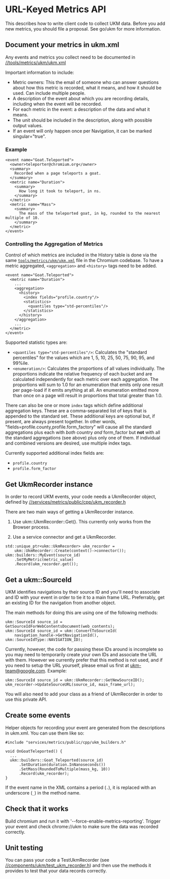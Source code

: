 # URL-Keyed Metrics API

This describes how to write client code to collect UKM data. Before you add new metrics, you should file a proposal.  See go/ukm for more information.

## Document your metrics in ukm.xml

Any events and metrics you collect need to be documented in [//tools/metrics/ukm/ukm.xml](https://cs.chromium.org/chromium/src/tools/metrics/ukm/ukm.xml)

Important information to include:

* Metric owners: This the email of someone who can answer questions about how this metric is recorded, what it means, and how it should be used. Can include multiple people.
* A description of the event about which you are recording details, including when the event will be recorded.
* For each metric in the event: a description of the data and what it means.
* The unit should be included in the description, along with possible output values.
* If an event will only happen once per Navigation, it can be marked singular="true".

### Example
```
<event name="Goat.Teleported">
  <owner>teleporter@chromium.org</owner>
  <summary>
    Recorded when a page teleports a goat.
  </summary>
  <metric name="Duration">
    <summary>
      How long it took to teleport, in ns.
    </summary>
  </metric>
  <metric name="Mass">
    <summary>
      The mass of the teleported goat, in kg, rounded to the nearest multiple of 10.
    </summary>
  </metric>
</event>
```

### Controlling the Aggregation of Metrics

Control of which metrics are included in the History table is done via the same
[`tools/metrics/ukm/ukm.xml`](https://cs.chromium.org/chromium/src/tools/metrics/ukm/ukm.xml)
file in the Chromium codebase. To have a metric aggregated, `<aggregation>` and
`<history>` tags need to be added.

```
<event name="Goat.Teleported">
  <metric name="Duration">
    ...
    <aggregation>
      <history>
        <index fields="profile.country"/>
        <statistics>
          <quantiles type="std-percentiles"/>
        </statistics>
      </history>
    </aggregation>
    ...
  </metric>
</event>
```

Supported statistic types are:

*   `<quantiles type="std-percentiles"/>`: Calculates the "standard percentiles"
    for the values which are 1, 5, 10, 25, 50, 75, 90, 95, and 99%ile.
*   `<enumeration/>`: Calculates the proportions of all values individually. The
    proportions indicate the relative frequency of each bucket and are
    calculated independently for each metric over each aggregation. The
    proportions will sum to 1.0 for an enumeration that emits only one result
    per page-load if it emits anything at all. An enumeration emitted more than
    once on a page will result in proportions that total greater than 1.0.

There can also be one or more `index` tags which define additional aggregation
keys. These are a comma-separated list of keys that is appended to the standard
set. These additional keys are optional but, if present, are always present
together. In other words, "fields=profile.county,profile.form_factory" will
cause all the standard aggregations plus each with *both* country *and*
form_factor but **not** with all the standard aggregations (see above) plus only
one of them. If individual and combined versions are desired, use multiple index
tags.

Currently supported additional index fields are:

*   `profile.country`
*   `profile.form_factor`

## Get UkmRecorder instance

In order to record UKM events, your code needs a UkmRecorder object, defined by [//services/metrics/public/cpp/ukm_recorder.h](https://cs.chromium.org/chromium/src/services/metrics/public/cpp/ukm_recorder.h)

There are two main ways of getting a UkmRecorder instance.

1) Use ukm::UkmRecorder::Get().  This currently only works from the Browser process.

2) Use a service connector and get a UkmRecorder.

```
std::unique_ptr<ukm::UkmRecorder> ukm_recorder =
    ukm::UkmRecorder::Create(context()->connector());
ukm::builders::MyEvent(source_id)
    .SetMyMetric(metric_value)
    .Record(ukm_recorder.get());
```

## Get a ukm::SourceId

UKM identifies navigations by their source ID and you'll need to associate and ID with your event in order to tie it to a main frame URL.  Preferrably, get an existing ID for the navigation from another object.

The main methods for doing this are using one of the following methods:

```
ukm::SourceId source_id = GetSourceIdForWebContentsDocument(web_contents);
ukm::SourceId source_id = ukm::ConvertToSourceId(
    navigation_handle->GetNavigationId(), ukm::SourceIdType::NAVIGATION_ID);
```

Currently, however, the code for passing these IDs around is incomplete so you may need to temporarily create your own IDs and associate the URL with them. However we currently prefer that this method is not used, and if you need to setup the URL yourself, please email us first at ukm-team@google.com.
Example:

```
ukm::SourceId source_id = ukm::UkmRecorder::GetNewSourceID();
ukm_recorder->UpdateSourceURL(source_id, main_frame_url);
```

You will also need to add your class as a friend of UkmRecorder in order to use this private API.

## Create some events

Helper objects for recording your event are generated from the descriptions in ukm.xml.  You can use them like so:

```
#include "services/metrics/public/cpp/ukm_builders.h"

void OnGoatTeleported() {
  ...
  ukm::builders::Goat_Teleported(source_id)
      .SetDuration(duration.InNanoseconds())
      .SetMass(RoundedToMultiple(mass_kg, 10))
      .Record(ukm_recorder);
}
```

If the event name in the XML contains a period (`.`), it is replaced with an underscore (`_`) in the method name.

## Check that it works

Build chromium and run it with '--force-enable-metrics-reporting'.  Trigger your event and check chrome://ukm to make sure the data was recorded correctly.

## Unit testing

You can pass your code a TestUkmRecorder (see [//components/ukm/test_ukm_recorder.h](https://cs.chromium.org/chromium/src/components/ukm/test_ukm_recorder.h)) and then use the methods it provides to test that your data records correctly.
